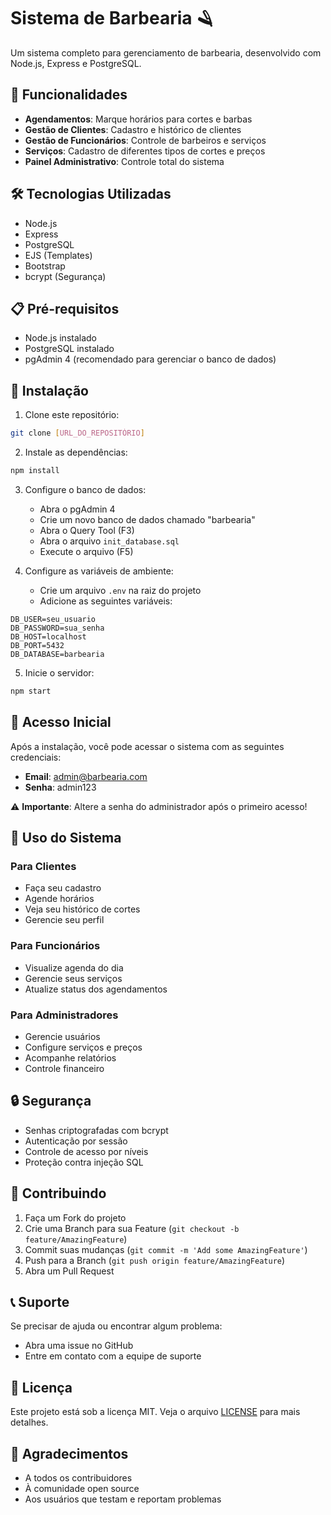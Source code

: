 # Sistema de Barbearia 🪒

Um sistema completo para gerenciamento de barbearia, desenvolvido com Node.js, Express e PostgreSQL.

## 🚀 Funcionalidades

- **Agendamentos**: Marque horários para cortes e barbas
- **Gestão de Clientes**: Cadastro e histórico de clientes
- **Gestão de Funcionários**: Controle de barbeiros e serviços
- **Serviços**: Cadastro de diferentes tipos de cortes e preços
- **Painel Administrativo**: Controle total do sistema

## 🛠️ Tecnologias Utilizadas

- Node.js
- Express
- PostgreSQL
- EJS (Templates)
- Bootstrap
- bcrypt (Segurança)

## 📋 Pré-requisitos

- Node.js instalado
- PostgreSQL instalado
- pgAdmin 4 (recomendado para gerenciar o banco de dados)

## 🔧 Instalação

1. Clone este repositório:
```bash
git clone [URL_DO_REPOSITÓRIO]
```

2. Instale as dependências:
```bash
npm install
```

3. Configure o banco de dados:
   - Abra o pgAdmin 4
   - Crie um novo banco de dados chamado "barbearia"
   - Abra o Query Tool (F3)
   - Abra o arquivo `init_database.sql`
   - Execute o arquivo (F5)

4. Configure as variáveis de ambiente:
   - Crie um arquivo `.env` na raiz do projeto
   - Adicione as seguintes variáveis:
```
DB_USER=seu_usuario
DB_PASSWORD=sua_senha
DB_HOST=localhost
DB_PORT=5432
DB_DATABASE=barbearia
```

5. Inicie o servidor:
```bash
npm start
```

## 👤 Acesso Inicial

Após a instalação, você pode acessar o sistema com as seguintes credenciais:

- **Email**: admin@barbearia.com
- **Senha**: admin123

⚠️ **Importante**: Altere a senha do administrador após o primeiro acesso!

## 📱 Uso do Sistema

### Para Clientes
- Faça seu cadastro
- Agende horários
- Veja seu histórico de cortes
- Gerencie seu perfil

### Para Funcionários
- Visualize agenda do dia
- Gerencie seus serviços
- Atualize status dos agendamentos

### Para Administradores
- Gerencie usuários
- Configure serviços e preços
- Acompanhe relatórios
- Controle financeiro

## 🔒 Segurança

- Senhas criptografadas com bcrypt
- Autenticação por sessão
- Controle de acesso por níveis
- Proteção contra injeção SQL

## 🤝 Contribuindo

1. Faça um Fork do projeto
2. Crie uma Branch para sua Feature (`git checkout -b feature/AmazingFeature`)
3. Commit suas mudanças (`git commit -m 'Add some AmazingFeature'`)
4. Push para a Branch (`git push origin feature/AmazingFeature`)
5. Abra um Pull Request

## 📞 Suporte

Se precisar de ajuda ou encontrar algum problema:
- Abra uma issue no GitHub
- Entre em contato com a equipe de suporte

## 📝 Licença

Este projeto está sob a licença MIT. Veja o arquivo [LICENSE](LICENSE) para mais detalhes.

## 🙏 Agradecimentos

- A todos os contribuidores
- À comunidade open source
- Aos usuários que testam e reportam problemas 